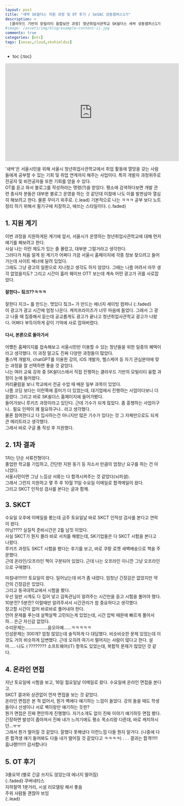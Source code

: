 ```yaml
---
layout: post
title: "새싹 SK쉴더스 지원 과정 및 OT 후기 / SeSAC 성동캠퍼스1기"
description: >
  [클라우드 기반의 모빌리티 융합보안 과정] 청년취업사관학교 SK쉴더스 새싹 성동캠퍼스1기 지원 과정 및 OT 후기 입니다.
#image: /assets/img/blog/example-content-ii.jpg
comments: true
categories: [etc]
tags: [sesac,cloud,skshieldus]
---
```

* toc
{:toc}

<iframe width="560" height="315" src="https://www.youtube.com/embed/-2OyL6EA5Sc?si=z2XVduOQ_pJ3OnWz" title="YouTube video player" frameborder="0" allow="accelerometer; autoplay; clipboard-write; encrypted-media; gyroscope; picture-in-picture; web-share" allowfullscreen></iframe>
 
'새싹'은 서울시민을 위해 서울시 청년취업사관학교에서 취업 활동에 열망을 갖는 사람들에게 공부할 수 있는 기회 및 취업 연계까지 해주는 사업이다. 특히 개발자 과정위주로 전공자 및 비전공자들 또한 기회를 얻을 수 있다.  
OT를 듣고 와서 블로그를 작성하라는 명령(?)을 받았다. 평소에 검색하다보면 개발 관련 종사자 분들은 대부분 
블로그 운영을 하는 것 같던데 이참에 나도 이를 발판삼아 열심히 해보려고 한다. 물론 꾸미기 위주로. 
{:.lead} 
기본적으로 나는 ㅋㅋㅋ 공부 보다 노트 정리 하기 위해서 필기구에 치장하고, 애쓰는 스타일이다.
{:.faded}

## 1. 지원 계기

이번 과정을 지원하게된 계기에 앞서, 서울시가 운영하는 청년취업사관학교에 대해 먼저 얘기를 해보려고 한다.  
사실 나는 이런 제도가 있는 줄 몰랐고, 대부분 그럴거라고 생각한다.   
그러다가 처음 알게 된 계기가 어쩌다 가끔 서울시 홈페이지에 각종 정보 찾으려고 들어가는데 사이트 배너에 달려 있었다.  
그래도 그냥 광고의 일환으로 지나쳤고 생각도 하지 않았다. 
그때는 나름 어려서 아무 생각 없었을지도? 그리고 시간이 흘러 웨이브 OTT 보는데 계속 어떤 광고가 귀를 사로잡았다.  

#### 잘한다~ 짘크??ㅋㅋㅋ

잘한다 지크~ 를 만드는. 멋있다 짘크~ 가 만드는 에너지 세이빙 컴퍼니
{:.faded}  
이 광고가 광고 시간에 엄청 나온다. 캐치프라이즈가 너무 마음에 들었다. 그래서 그 광고 나올 때 집중해서 듣는데 공교롭게도 광고가 끝나고 청년취업사관학교 광고가 나왔다.  어쩌다 부득이하게 같이 기억에 사로 잡혀버렸다.  


#### 다시, 본론으로 돌아가서

어쨌든 홈페이지를 접속해보고 서울시민만 이용할 수 있는 청년들을 위한 일종의 혜택이라고 생각했다. 이 과정 말고도 진짜 다양한 과정들이 많았다.  
풀스택 개발자, chatGPT를 이용한 강의, iOS 개발자, 헬스케어 등 자기 관심분야에 맞는 과정을 잘 선택하면 좋을 것 같았다.  
나는 여러 교육 강좌 중 SK쉴더스에서 직접 진행하는 클라우드 기반의 모빌리티 융합 과정이 눈에 들어왔다.  
커리큘럼을 보니 학교에서 전공 수업 때 배운 일부 과목이 있었다.  
나름 코딩 보다는 이런쪽에 흥미가 더 있었는데, 대기업에서 진행하는 사업이다보니 더 끌렸다. 그리고 바로 SK쉴더스 홈페이지에 들어가봤다.  
들어가보니 루키즈 과정이라고 있단다. 근데 기수가 되게 많았다. 좀 흥행하는 사업이구나.. 필요 인력이 꽤 필요하구나.. 라고 생각했다.  
물론 참여한다고 다 입사하는건 아니지만 많은 기수가 있다는 것 그 자체만으로도 되게 큰 메리트라고 생각했다.  
그래서 바로 구글 폼 작성 후 지원했다.

## 2. 1차 결과

1차는 단순 서류전형이다.<br>
졸업한 학교를 기입하고, 간단한 지원 동기 등 자소서 만큼의 엄청난 요구를 하는 건 아니었다.<br>
서울시민이면 그냥 느낌상 서류는 다 합격시켜주는 것 같았다(뇌피셜).<br>
그래서 그런지 지원하고 몇 주 후 10월 11일 수요일 이메일로 합격메일이 왔다.<br>
그리고 SKCT 인적성 검사를 본다는 글과 함께.<br>

## 3. SKCT

수요일 오후에 이메일을 봤는데 금주 토요일날 바로 SKCT 인적성 검사를 본다고 연락이 왔다.  
아닝???? 실질적 준비시간은 2틀 남짓 이었다.  
사실 SKCT가 뭔지 몰라 바로 서치를 해봤는데, SK기업들은 다 SKCT 시험을 본다고 나왔다.  
루키즈 과정도 SKCT 시험을 봤다는 후기를 보고, 바로 쿠팡 로켓 새벽배송으로 책을 주문했다.  
근데 온라인/오프라인 책이 구분되어 있었다. 근데 나는 오프라인 이니깐 그냥 오프라인으로 구매했다.

마침내!!!!!!!! 토요일이 왔다. 일어났는데 비가 좀 내렸다. 엄청난 긴장감은 없었지만 약간의 긴장감은 있었다.  
그리고 동국대학교에서 시험을 봤다.  
우선 일반 시계도 다 집어 넣고 감독관님이 알려주는 시간만을 듣고 시험을 풀어야 했다. 10분전? 5분전? 이럴때만 알려주셔서 시간관리가 참 중요하다고 생각했다.  
장고할 시간이 없어 바로바로 풀어내야 한다.  
언어 문제를 푸는데 살짝살짝 고민되는게 있었는데, 시간 압박 때문에 빠르게 풀어서 하... 은근 자신감 없었다.  
수리문제는..................음오아예......ㅋㅋㅋㅋㅋ  
인성문제는 300개? 엄청 많았는데 솔직하게 다 대답했다. 비슷비슷한 문제 있었는데 이것도 거의 비슷하게 답변했다. 근데 오히려 여기서 떨어지는 사람이 많다고 한다. 설마..... 나도ㅓ????????
소프트웨어(iT) 항목도 있었는데, 복합적 문제가 많았던 것 같다.


## 4. 온라인 면접

지난 토요일에 시험을 보고, 16일 월요일날 이메일로 왔다. 수요일에 온라인 면접을 본다고.  
SKCT 결과와 상관없이 먼저 면접을 보는 것 같았다.  
온라인 면접은 본 적 없어서, 뭔가 벽에다 얘기하는 느낌이 들었다. 강의 들을 때도 학생들이나 선생이나 서로 벽이랑만 얘기하는 듯한?  
뭔가 면접은 진짜 편안하게 진행했다. 자기소개도 없이 진짜 이야기 얘기하듯 면접 봤다.  
긴장하면 발성이 좁아져서 진짜 내가 느끼기에도 평소 목소리랑 다른데, 바로 캐치하시던...ㅠㅠ  
그래서 뭔가 떨어질 것 같았다. 잘했다 못해냈다 이런느낌 다들 뭔지 알거다. (나중에 다른 합격생 얘기 들어봐도 다들 내가 떨어질 것 같았다고 ㅋㅋㅋㅋ)
.
.
.
결과는 합격!!!!! 흠냐랭!!!!!!! 감사합나다

## 5. OT 후기

3줄요약
(별로 긴글 쓰지도 않았는데 에너지 떨어짐)<br>
{:.faded}
쿠버네티스<br>
지하철역 1분거리, 시설 리모델링 해서 좋음<br>
주위 사람들 괜찮아 보임<br>
{:.lead}
